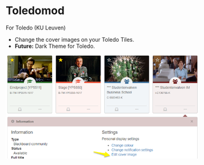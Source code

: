 # Toledomod

For Toledo (KU Leuven)

* Change the cover images on your Toledo Tiles.
* **Future:** Dark Theme for Toledo.

![Screenshot](Screenshot.png)

